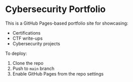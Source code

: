 # Cybersecurity Portfolio

This is a GitHub Pages-based portfolio site for showcasing:
- Certifications
- CTF write-ups
- Cybersecurity projects

To deploy:
1. Clone the repo
2. Push to `main` branch
3. Enable GitHub Pages from the repo settings
